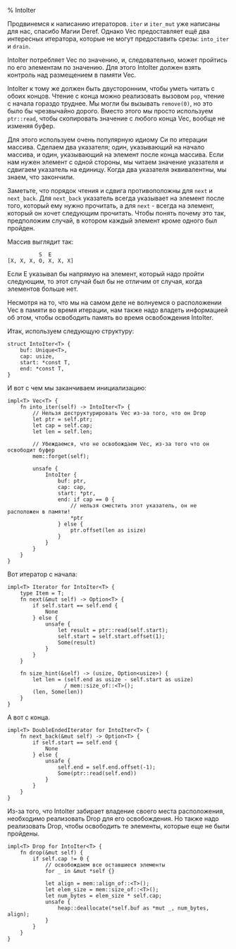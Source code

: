 % IntoIter

Продвинемся к написанию итераторов. `iter` и `iter_mut` уже написаны для нас,
спасибо Магии Deref. Однако Vec предоставляет ещё два интересных итератора,
которые не могут предоставить срезы: `into_iter` и `drain`.

IntoIter потребляет Vec по значению, и, следовательно, может пройтись по его
элементам по значению. Для этого IntoIter должен взять контроль над размещением
в памяти Vec.

IntoIter к тому же должен быть двусторонним, чтобы уметь читать с обоих
концов. Чтение с конца можно реализовать вызовом `pop`, чтение с начала
гораздо труднее. Мы могли бы вызывать `remove(0)`, но это было бы чрезвычайно
дорого. Вместо этого мы просто используем `ptr::read`, чтобы скопировать значение
с любого конца Vec, вообще не изменяя буфер.

Для этого используем очень популярную идиому Си по итерации массива. Сделаем два
указателя; один, указывающий на начало массива, и один, указывающий на элемент
после конца массива. Если нам нужен элемент с одной стороны, мы читаем
значение указателя и сдвигаем указатель на единицу. Когда два указателя
эквивалентны, мы знаем, что закончили.

Заметьте, что порядок чтения и сдвига противоположны для `next` и `next_back`.
Для `next_back` указатель всегда указывает на элемент после того, который ему
нужно прочитать, а для `next` - всегда на элемент, который он хочет следующим
прочитать. Чтобы понять почему это так, предположим случай, в котором каждый
элемент кроме одного был пройден.

Массив выглядит так:

```text
          S  E
[X, X, X, O, X, X, X]
```

Если E указывал бы напрямую на элемент, который надо пройти следующим, то этот
случай был бы не отличим от случая, когда элементов больше нет.

Несмотря на то, что мы на самом деле не волнуемся о расположении Vec в памяти во
время итерации, нам также надо владеть информацией об этом, чтобы освободить
память во время освобождения IntoIter.

Итак, используем следующую структуру:

```rust,ignore
struct IntoIter<T> {
    buf: Unique<T>,
    cap: usize,
    start: *const T,
    end: *const T,
}
```

И вот с чем мы заканчиваем инициализацию:

```rust,ignore
impl<T> Vec<T> {
    fn into_iter(self) -> IntoIter<T> {
        // Нельзя деструктурировать Vec из-за того, что он Drop
        let ptr = self.ptr;
        let cap = self.cap;
        let len = self.len;

        // Убеждаемся, что не освобождаем Vec, из-за того что он освободит буфер
        mem::forget(self);

        unsafe {
            IntoIter {
                buf: ptr,
                cap: cap,
                start: *ptr,
                end: if cap == 0 {
                    // нельзя сместить этот указатель, он не расположен в памяти!
                    *ptr
                } else {
                    ptr.offset(len as isize)
                }
            }
        }
    }
}
```

Вот итератор с начала:

```rust,ignore
impl<T> Iterator for IntoIter<T> {
    type Item = T;
    fn next(&mut self) -> Option<T> {
        if self.start == self.end {
            None
        } else {
            unsafe {
                let result = ptr::read(self.start);
                self.start = self.start.offset(1);
                Some(result)
            }
        }
    }

    fn size_hint(&self) -> (usize, Option<usize>) {
        let len = (self.end as usize - self.start as usize)
                  / mem::size_of::<T>();
        (len, Some(len))
    }
}
```

А вот с конца.

```rust,ignore
impl<T> DoubleEndedIterator for IntoIter<T> {
    fn next_back(&mut self) -> Option<T> {
        if self.start == self.end {
            None
        } else {
            unsafe {
                self.end = self.end.offset(-1);
                Some(ptr::read(self.end))
            }
        }
    }
}
```

Из-за того, что IntoIter забирает владение своего места расположения, необходимо
реализовать Drop для его освобождения. Но также надо реализовать Drop,
чтобы освободить те элементы, которые еще не были пройдены.


```rust,ignore
impl<T> Drop for IntoIter<T> {
    fn drop(&mut self) {
        if self.cap != 0 {
            // освобождаем все оставшиеся элементы
            for _ in &mut *self {}

            let align = mem::align_of::<T>();
            let elem_size = mem::size_of::<T>();
            let num_bytes = elem_size * self.cap;
            unsafe {
                heap::deallocate(*self.buf as *mut _, num_bytes, align);
            }
        }
    }
}
```
